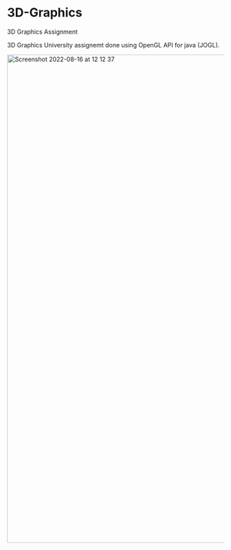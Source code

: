 # 3D-Graphics
3D Graphics Assignment

3D Graphics University assignemt done using OpenGL API for java (JOGL).

<img width="1136" alt="Screenshot 2022-08-16 at 12 12 37" src="https://user-images.githubusercontent.com/100022642/184843269-11365ad2-fb8b-4071-857b-320290dc8c3c.png">
